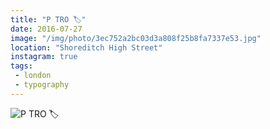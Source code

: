 ```yaml
---
title: "P TRO 🏷"
date: 2016-07-27
image: "/img/photo/3ec752a2bc03d3a808f25b8fa7337e53.jpg"
location: "Shoreditch High Street"
instagram: true
tags:
 - london
 - typography
---
```


![P TRO 🏷](/img/photo/3ec752a2bc03d3a808f25b8fa7337e53.jpg)
